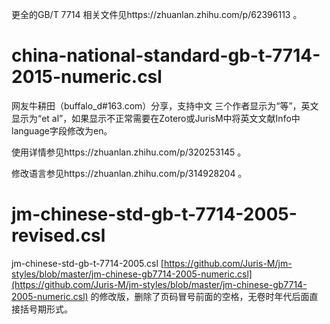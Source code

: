 更全的GB/T 7714 相关文件见https://zhuanlan.zhihu.com/p/62396113 。

# china-national-standard-gb-t-7714-2015-numeric.csl 

网友牛耕田（buffalo_d#163.com）分享，支持中文
三个作者显示为“等”，英文显示为“et al”，如果显示不正常需要在Zotero或JurisM中将英文文献Info中language字段修改为en。

使用详情参见https://zhuanlan.zhihu.com/p/320253145 。

修改语言参见https://zhuanlan.zhihu.com/p/314928204 。

# jm-chinese-std-gb-t-7714-2005-revised.csl

jm-chinese-std-gb-t-7714-2005.csl [https://github.com/Juris-M/jm-styles/blob/master/jm-chinese-gb7714-2005-numeric.csl](https://github.com/Juris-M/jm-styles/blob/master/jm-chinese-gb7714-2005-numeric.csl) 的修改版，删除了页码冒号前面的空格，无卷时年代后面直接括号期形式。